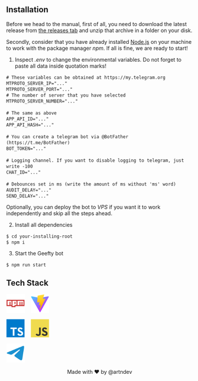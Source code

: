 ## Installation

Before we head to the manual, first of all, you need to download the latest release from [the releases tab](https://github.com/artndev/geefty-bot/releases) and unzip that archive in a folder on your disk.

Secondly, consider that you have already installed [Node.js](https://nodejs.org/) on your machine to work with the package manager _npm_. If all is fine, we are ready to start!

1. Inspect _.env_ to change the environmental variables. Do not forget to paste all data inside quotation marks!

```env
# These variables can be obtained at https://my.telegram.org
MTPROTO_SERVER_IP="..."
MTPROTO_SERVER_PORT="..."
# The number of server that you have selected
MTPROTO_SERVER_NUMBER="..."

# The same as above
APP_API_ID="..."
APP_API_HASH="..."

# You can create a telegram bot via @BotFather (https://t.me/BotFather)
BOT_TOKEN="..."

# Logging channel. If you want to disable logging to telegram, just write -100
CHAT_ID="..."

# Debounces set in ms (write the amount of ms without 'ms' word)
AUDIT_DELAY="..."
SEND_DELAY="..."
```

Optionally, you can deploy the bot to _VPS_ if you want it to work independently and skip all the steps ahead.

2. Install all dependencies

```shell
$ cd your-installing-root
$ npm i
```

3. Start the Geefty bot

```shell
$ npm run start
```

## Tech Stack

<img src="./assets/npm.svg" width=50 />&nbsp;&nbsp;&nbsp;
<img src="./assets/vite.svg" width=50 />

<img src="./assets/typescript.svg" width=50 />&nbsp;&nbsp;&nbsp;
<img src="./assets/javascript.svg" width=50 />

<img src="./assets/telegram.svg" width=50 />

<br/>

<p align="center"> Made with ❤️ by @artndev </p>

